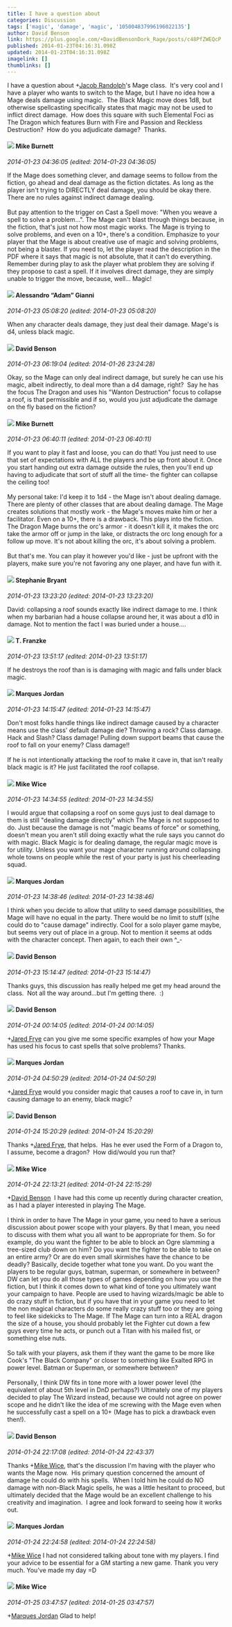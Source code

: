 ```yaml
---
title: I have a question about
categories: Discussion
tags: ['magic', 'damage', 'magic', '105004837996196022135']
author: David Benson
link: https://plus.google.com/+DavidBensonDork_Rage/posts/c48PfZWEQcP
published: 2014-01-23T04:16:31.098Z
updated: 2014-01-23T04:16:31.098Z
imagelink: []
thumblinks: []
---
```


I have a question about <span class="proflinkWrapper"><span class="proflinkPrefix">+</span><a class="proflink" href="https://plus.google.com/105004837996196022135" oid="105004837996196022135">Jacob Randolph</a></span>&#39;s Mage class.  It&#39;s very cool and I have a player who wants to switch to the Mage, but I have no idea how a Mage deals damage using magic.  The Black Magic move does 1d8, but otherwise spellcasting specifically states that magic may not be used to inflict direct damage.  How does this square with such Elemental Foci as The Dragon which features Burn with Fire and Passion and Reckless Destruction?  How do you adjudicate damage?  Thanks.
<div id='comment z12gdvpyhnn1vjmil04ce1nipkiqzrpgywg0k'>
  <h4><img src='{{site.baseurl}}//images/avatars/109356033035881368990_photo.jpg'> Mike Burnett</h4>
      <p><cite>2014-01-23 04:36:05 (edited: 2014-01-23 04:36:05)</cite></p>
        <p>If the Mage does something clever, and damage seems to follow from the fiction, go ahead and deal damage as the fiction dictates. As long as the player isn&#39;t trying to DIRECTLY deal damage, you should be okay there. There are no rules against indirect damage dealing.<br /><br />But pay attention to the trigger on Cast a Spell move: &quot;When you weave a spell to solve a problem...&quot;. The Mage can&#39;t blast through things because, in the fiction, that&#39;s just not how most magic works. The Mage is trying to solve problems, and even on a 10+, there&#39;s a condition. Emphasize to your player that the Mage is about creative use of magic and solving problems, not being a blaster. If you need to, let the player read the description in the PDF where it says that magic is not absolute, that it can&#39;t do everything. Remember during play to ask the player what problem they are solving if they propose to cast a spell. If it involves direct damage, they are simply unable to trigger the move, because, well... Magic!</p>
</div>
        

<div id='comment z12gdvpyhnn1vjmil04ce1nipkiqzrpgywg0k'>
  <h4><img src='{{site.baseurl}}//images/avatars/106679386179477817028_photo.jpg'> Alessandro “Adam” Gianni</h4>
      <p><cite>2014-01-23 05:08:20 (edited: 2014-01-23 05:08:20)</cite></p>
        <p>When any character deals damage, they just deal their damage. Mage&#39;s is d4, unless black magic.</p>
</div>
        

<div id='comment z12gdvpyhnn1vjmil04ce1nipkiqzrpgywg0k'>
  <h4><img src='{{site.baseurl}}//images/avatars/112061948037312301151_photo.jpg'> David Benson</h4>
      <p><cite>2014-01-23 06:19:04 (edited: 2014-01-26 23:24:28)</cite></p>
        <p>Okay, so the Mage can only deal indirect damage, but surely he can use his magic, albeit indirectly, to deal more than a d4 damage, right?  Say he has the focus The Dragon and uses his &quot;Wanton Destruction&quot; focus to collapse a roof, is that permissible and if so, would you just adjudicate the damage on the fly based on the fiction?</p>
</div>
        

<div id='comment z12gdvpyhnn1vjmil04ce1nipkiqzrpgywg0k'>
  <h4><img src='{{site.baseurl}}//images/avatars/109356033035881368990_photo.jpg'> Mike Burnett</h4>
      <p><cite>2014-01-23 06:40:11 (edited: 2014-01-23 06:40:11)</cite></p>
        <p>If you want to play it fast and loose, you can do that! You just need to use that set of expectations with ALL the players and be up front about it. Once you start handing out extra damage outside the rules, then you&#39;ll end up having to adjudicate that sort of stuff all the time- the fighter can collapse the ceiling too!<br /><br />My personal take: I&#39;d keep it to 1d4 - the Mage isn&#39;t about dealing damage. There are plenty of other classes that are about dealing damage. The Mage creates solutions that mostly work - the Mage&#39;s moves make him or her a facilitator. Even on a 10+, there is a drawback. This plays into the fiction. The Dragon Mage burns the orc&#39;s armor - it doesn&#39;t kill it, it makes the orc take the armor off or jump in the lake, or distracts the orc long enough for a follow up move. It&#39;s not about killing the orc, it&#39;s about solving a problem.<br /><br />But that&#39;s me. You can play it however you&#39;d like - just be upfront with the players, make sure you&#39;re not favoring any one player, and have fun with it.</p>
</div>
        

<div id='comment z12gdvpyhnn1vjmil04ce1nipkiqzrpgywg0k'>
  <h4><img src='{{site.baseurl}}//images/avatars/117607363824545671895_photo.jpg'> Stephanie Bryant</h4>
      <p><cite>2014-01-23 13:23:20 (edited: 2014-01-23 13:23:20)</cite></p>
        <p>David: collapsing a roof sounds exactly like indirect damage to me. I think when my barbarian had a house collapse around her, it was about a d10 in damage. Not to mention the fact I was buried under a house....</p>
</div>
        

<div id='comment z12gdvpyhnn1vjmil04ce1nipkiqzrpgywg0k'>
  <h4><img src='{{site.baseurl}}//images/avatars/110330901807759406775_photo.jpg'> T. Franzke</h4>
      <p><cite>2014-01-23 13:51:17 (edited: 2014-01-23 13:51:17)</cite></p>
        <p>If he destroys the roof than is is damaging with magic and falls under black magic.</p>
</div>
        

<div id='comment z12gdvpyhnn1vjmil04ce1nipkiqzrpgywg0k'>
  <h4><img src='{{site.baseurl}}//images/avatars/114124925422808188628_photo.jpg'> Marques Jordan</h4>
      <p><cite>2014-01-23 14:15:47 (edited: 2014-01-23 14:15:47)</cite></p>
        <p>Don&#39;t most folks handle things like indirect damage caused by a character means use the class&#39; default damage die? Throwing a rock? Class damage. Hack and Slash? Class damage! Pulling down support beams that cause the roof to fall on your enemy? Class damage!!<br /><br />If he is not intentionally attacking the roof to make it cave in, that isn&#39;t really black magic is it? He just facilitated the roof collapse.</p>
</div>
        

<div id='comment z12gdvpyhnn1vjmil04ce1nipkiqzrpgywg0k'>
  <h4><img src='{{site.baseurl}}//images/avatars/110641367856269006029_photo.jpg'> Mike Wice</h4>
      <p><cite>2014-01-23 14:34:55 (edited: 2014-01-23 14:34:55)</cite></p>
        <p>I would argue that collapsing a roof on some guys just to deal damage to them is still &quot;dealing damage directly&quot; which The Mage is not supposed to do. Just because the damage is not &quot;magic beams of force&quot; or something, doesn&#39;t mean you aren&#39;t still doing exactly what the rule says you cannot do with magic. Black Magic is for dealing damage, the regular magic move is for utility. Unless you want your mage character running around collapsing whole towns on people while the rest of your party is just his cheerleading squad.</p>
</div>
        

<div id='comment z12gdvpyhnn1vjmil04ce1nipkiqzrpgywg0k'>
  <h4><img src='{{site.baseurl}}//images/avatars/114124925422808188628_photo.jpg'> Marques Jordan</h4>
      <p><cite>2014-01-23 14:38:46 (edited: 2014-01-23 14:38:46)</cite></p>
        <p>I think when you decide to allow that utility to seed damage possibilities, the Mage will have no equal in the party. There would be no limit to stuff (s)he could do to &quot;cause damage&quot; indirectly. Cool for a solo player game maybe, but seems very out of place in a group. Not to mention it seems at odds with the character concept. Then again, to each their own ^_-</p>
</div>
        

<div id='comment z12gdvpyhnn1vjmil04ce1nipkiqzrpgywg0k'>
  <h4><img src='{{site.baseurl}}//images/avatars/112061948037312301151_photo.jpg'> David Benson</h4>
      <p><cite>2014-01-23 15:14:47 (edited: 2014-01-23 15:14:47)</cite></p>
        <p>Thanks guys, this discussion has really helped me get my head around the class.  Not all the way around...but I&#39;m getting there.  :)</p>
</div>
        

<div id='comment z12gdvpyhnn1vjmil04ce1nipkiqzrpgywg0k'>
  <h4><img src='{{site.baseurl}}//images/avatars/112061948037312301151_photo.jpg'> David Benson</h4>
      <p><cite>2014-01-24 00:14:05 (edited: 2014-01-24 00:14:05)</cite></p>
        <p><span class="proflinkWrapper"><span class="proflinkPrefix">+</span><a class="proflink" href="https://plus.google.com/110008128020399300688" oid="110008128020399300688">Jared Frye</a></span> can you give me some specific examples of how your Mage has used his focus to cast spells that solve problems?  Thanks.</p>
</div>
        

<div id='comment z12gdvpyhnn1vjmil04ce1nipkiqzrpgywg0k'>
  <h4><img src='{{site.baseurl}}//images/avatars/114124925422808188628_photo.jpg'> Marques Jordan</h4>
      <p><cite>2014-01-24 04:50:29 (edited: 2014-01-24 04:50:29)</cite></p>
        <p><span class="proflinkWrapper"><span class="proflinkPrefix">+</span><a class="proflink" href="https://plus.google.com/110008128020399300688" oid="110008128020399300688">Jared Frye</a></span> would you consider magic that causes a roof to cave in, in turn causing damage to an enemy, black magic?</p>
</div>
        

<div id='comment z12gdvpyhnn1vjmil04ce1nipkiqzrpgywg0k'>
  <h4><img src='{{site.baseurl}}//images/avatars/112061948037312301151_photo.jpg'> David Benson</h4>
      <p><cite>2014-01-24 15:20:29 (edited: 2014-01-24 15:20:29)</cite></p>
        <p>Thanks <span class="proflinkWrapper"><span class="proflinkPrefix">+</span><a class="proflink" href="https://plus.google.com/110008128020399300688" oid="110008128020399300688">Jared Frye</a></span>, that helps.  Has he ever used the Form of a Dragon to, I assume, become a dragon?  How did/would you run that?</p>
</div>
        

<div id='comment z12gdvpyhnn1vjmil04ce1nipkiqzrpgywg0k'>
  <h4><img src='{{site.baseurl}}//images/avatars/110641367856269006029_photo.jpg'> Mike Wice</h4>
      <p><cite>2014-01-24 22:13:21 (edited: 2014-01-24 22:15:29)</cite></p>
        <p><span class="proflinkWrapper"><span class="proflinkPrefix">+</span><a class="proflink" href="https://plus.google.com/112061948037312301151" oid="112061948037312301151">David Benson</a></span>  I have had this come up recently during character creation, as I had a player interested in playing The Mage.<br /><br />I think in order to have The Mage in your game, you need to have a serious discussion about power scope with your players. By that I mean, you need to discuss with them what you all want to be appropriate for them. So for example, do you want the fighter to be able to block an Ogre slamming a tree-sized club down on him? Do you want the fighter to be able to take on an entire army? Or are do even small skirmishes have the chance to be deadly? Basically, decide together what tone you want. Do you want the players to be regular guys, batman, superman, or somewhere in between? DW can let you do all those types of games depending on how you use the fiction, but I think it comes down to what kind of tone you ultimately want your campaign to have. People are used to having wizards/magic be able to do crazy stuff in fiction, but if you have that in your game you need to let the non magical characters do some really crazy stuff too or they are going to feel like sidekicks to The Mage. If The Mage can turn into a REAL dragon the size of a house, you should probably let the Fighter cut down a few guys every time he acts, or punch out a Titan with his mailed fist, or something else nuts. <br /><br />So talk with your players, ask them if they want the game to be more like Cook&#39;s &quot;The Black Company&quot; or closer to something like Exalted RPG in power level. Batman or Superman, or somewhere between?<br /><br />Personally, I think DW fits in tone more with a lower power level (the equivalent of about 5th level in DnD perhaps?) Ultimately one of my players decided to play The Wizard instead, because we could not agree on power scope and he didn&#39;t like the idea of me screwing with the Mage even when he successfully cast a spell on a 10+ (Mage has to pick a drawback even then!).</p>
</div>
        

<div id='comment z12gdvpyhnn1vjmil04ce1nipkiqzrpgywg0k'>
  <h4><img src='{{site.baseurl}}//images/avatars/112061948037312301151_photo.jpg'> David Benson</h4>
      <p><cite>2014-01-24 22:17:08 (edited: 2014-01-24 22:43:37)</cite></p>
        <p>Thanks <span class="proflinkWrapper"><span class="proflinkPrefix">+</span><a class="proflink" href="https://plus.google.com/110641367856269006029" oid="110641367856269006029">Mike Wice</a></span>, that&#39;s the discussion I&#39;m having with the player who wants the Mage now.  His primary question concerned the amount of damage he could do with his spells.  When I told him he could do NO damage with non-Black Magic spells, he was a little hesitant to proceed, but ultimately decided that the Mage would be an excellent challenge to his creativity and imagination.  I agree and look forward to seeing how it works out.</p>
</div>
        

<div id='comment z12gdvpyhnn1vjmil04ce1nipkiqzrpgywg0k'>
  <h4><img src='{{site.baseurl}}//images/avatars/114124925422808188628_photo.jpg'> Marques Jordan</h4>
      <p><cite>2014-01-24 22:24:58 (edited: 2014-01-24 22:24:58)</cite></p>
        <p><span class="proflinkWrapper"><span class="proflinkPrefix">+</span><a class="proflink" href="https://plus.google.com/110641367856269006029" oid="110641367856269006029">Mike Wice</a></span> I had not considered talking about tone with my players. I find your advice to be essential for a GM starting a new game. Thank you very much. You&#39;ve made my day =D</p>
</div>
        

<div id='comment z12gdvpyhnn1vjmil04ce1nipkiqzrpgywg0k'>
  <h4><img src='{{site.baseurl}}//images/avatars/110641367856269006029_photo.jpg'> Mike Wice</h4>
      <p><cite>2014-01-25 03:47:57 (edited: 2014-01-25 03:47:57)</cite></p>
        <p><span class="proflinkWrapper"><span class="proflinkPrefix">+</span><a class="proflink" href="https://plus.google.com/114124925422808188628" oid="114124925422808188628">Marques Jordan</a></span> Glad to help!</p>
</div>
        